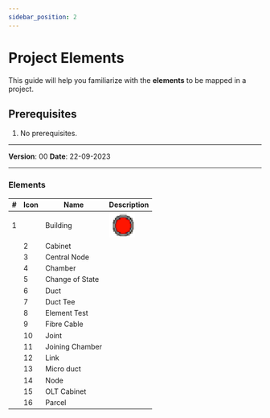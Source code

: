 ```yaml
---
sidebar_position: 2
---
```

# Project Elements

This guide will help you familiarize with the **elements** to be mapped in a project.

## **Prerequisites**
1.	No prerequisites.

------------

**Version**: 00
**Date**: 22-09-2023

------------

### Elements

|  # | Icon   | Name   | Description   |
| ------------ | ------------ | ------------ | ------------ |
|1|| Building |![building image](/docs/tutorial-basics/images/building.png)|
||2| Cabinet ||
||3| Central Node  |   |
||4| Chamber  |   |
||5| Change of State |   |
||6| Duct  ||
||7| Duct Tee  | |
||8| Element Test  |   |
||9| Fibre Cable  |   |
||10| Joint  |   |
||11| Joining Chamber |   |
||12| Link |   |
||13| Micro duct |   |
||14| Node |   |
||15| OLT Cabinet |   |
||16| Parcel |   |
